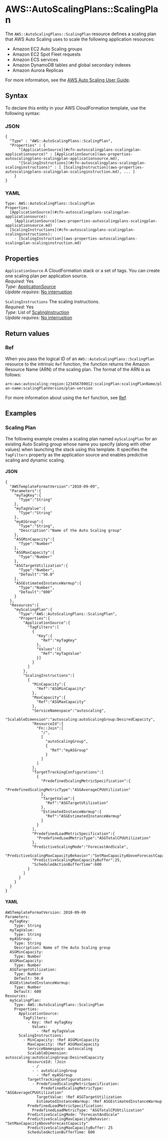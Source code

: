# AWS::AutoScalingPlans::ScalingPlan<a name="aws-resource-autoscalingplans-scalingplan"></a>

The `AWS::AutoScalingPlans::ScalingPlan` resource defines a scaling plan that AWS Auto Scaling uses to scale the following application resources:
+ Amazon EC2 Auto Scaling groups
+ Amazon EC2 Spot Fleet requests 
+ Amazon ECS services
+ Amazon DynamoDB tables and global secondary indexes 
+ Amazon Aurora Replicas 

For more information, see the [AWS Auto Scaling User Guide](https://docs.aws.amazon.com/autoscaling/plans/userguide/what-is-aws-auto-scaling.html)\. 

## Syntax<a name="aws-resource-autoscalingplans-scalingplan-syntax"></a>

To declare this entity in your AWS CloudFormation template, use the following syntax:

### JSON<a name="aws-resource-autoscalingplans-scalingplan-syntax.json"></a>

```
{
  "Type" : "AWS::AutoScalingPlans::ScalingPlan",
  "Properties" : {
      "[ApplicationSource](#cfn-autoscalingplans-scalingplan-applicationsource)" : [ApplicationSource](aws-properties-autoscalingplans-scalingplan-applicationsource.md),
      "[ScalingInstructions](#cfn-autoscalingplans-scalingplan-scalinginstructions)" : [ [ScalingInstruction](aws-properties-autoscalingplans-scalingplan-scalinginstruction.md), ... ]
    }
}
```

### YAML<a name="aws-resource-autoscalingplans-scalingplan-syntax.yaml"></a>

```
Type: AWS::AutoScalingPlans::ScalingPlan
Properties: 
  [ApplicationSource](#cfn-autoscalingplans-scalingplan-applicationsource): 
    [ApplicationSource](aws-properties-autoscalingplans-scalingplan-applicationsource.md)
  [ScalingInstructions](#cfn-autoscalingplans-scalingplan-scalinginstructions): 
    - [ScalingInstruction](aws-properties-autoscalingplans-scalingplan-scalinginstruction.md)
```

## Properties<a name="aws-resource-autoscalingplans-scalingplan-properties"></a>

`ApplicationSource`  <a name="cfn-autoscalingplans-scalingplan-applicationsource"></a>
A CloudFormation stack or a set of tags\. You can create one scaling plan per application source\.  
*Required*: Yes  
*Type*: [ApplicationSource](aws-properties-autoscalingplans-scalingplan-applicationsource.md)  
*Update requires*: [No interruption](https://docs.aws.amazon.com/AWSCloudFormation/latest/UserGuide/using-cfn-updating-stacks-update-behaviors.html#update-no-interrupt)

`ScalingInstructions`  <a name="cfn-autoscalingplans-scalingplan-scalinginstructions"></a>
The scaling instructions\.  
*Required*: Yes  
*Type*: List of [ScalingInstruction](aws-properties-autoscalingplans-scalingplan-scalinginstruction.md)  
*Update requires*: [No interruption](https://docs.aws.amazon.com/AWSCloudFormation/latest/UserGuide/using-cfn-updating-stacks-update-behaviors.html#update-no-interrupt)

## Return values<a name="aws-resource-autoscalingplans-scalingplan-return-values"></a>

### Ref<a name="aws-resource-autoscalingplans-scalingplan-return-values-ref"></a>

When you pass the logical ID of an `AWS::AutoScalingPlans::ScalingPlan` resource to the intrinsic `Ref` function, the function returns the Amazon Resource Name \(ARN\) of the scaling plan\. The format of the ARN is as follows:

`arn:aws:autoscaling:region:123456789012:scalingPlan:scalingPlanName/plan-name:scalingPlanVersion/plan-version `

For more information about using the `Ref` function, see [Ref](https://docs.aws.amazon.com/AWSCloudFormation/latest/UserGuide/intrinsic-function-reference-ref.html)\. 

## Examples<a name="aws-resource-autoscalingplans-scalingplan--examples"></a>

### Scaling Plan<a name="aws-resource-autoscalingplans-scalingplan--examples--Scaling_Plan"></a>

The following example creates a scaling plan named `myScalingPlan` for an existing Auto Scaling group whose name you specify \(along with other values\) when launching the stack using this template\. It specifies the `TagFilters` property as the application source and enables predictive scaling and dynamic scaling\. 

#### JSON<a name="aws-resource-autoscalingplans-scalingplan--examples--Scaling_Plan--json"></a>

```
{
  "AWSTemplateFormatVersion":"2010-09-09",
  "Parameters":{
    "myTagKey":{
      "Type":"String"
    },
    "myTagValue":{
      "Type":"String"
    },
    "myASGroup":{
      "Type":"String",
      "Description":"Name of the Auto Scaling group"
    },
    "ASGMinCapacity":{
      "Type":"Number"
    },
    "ASGMaxCapacity":{
      "Type":"Number"
    },
    "ASGTargetUtilization":{
      "Type":"Number",
      "Default":"50.0"
    },
    "ASGEstimatedInstanceWarmup":{
      "Type":"Number",
      "Default":"600"
    }
  },
  "Resources":{
    "myScalingPlan":{
      "Type":"AWS::AutoScalingPlans::ScalingPlan",
      "Properties":{
        "ApplicationSource":{
          "TagFilters":[
            {
              "Key":{
                "Ref":"myTagKey"
              },
              "Values":[{
                "Ref":"myTagValue"
              }]
            }
          ]
        },
        "ScalingInstructions":[
          {
            "MinCapacity":{
              "Ref":"ASGMinCapacity"
            }, 
            "MaxCapacity":{
              "Ref":"ASGMaxCapacity"
            }, 
            "ServiceNamespace":"autoscaling",
            "ScalableDimension":"autoscaling:autoScalingGroup:DesiredCapacity",
            "ResourceId":{
              "Fn::Join":[
                "/",
                [
                  "autoScalingGroup",
                  {
                    "Ref":"myASGroup"
                  }
                ]
              ]
            },
            "TargetTrackingConfigurations":[
              {
                "PredefinedScalingMetricSpecification":{
                  "PredefinedScalingMetricType":"ASGAverageCPUUtilization"
                },
                "TargetValue":{
                  "Ref":"ASGTargetUtilization"
                }, 
                "EstimatedInstanceWarmup":{
                  "Ref":"ASGEstimatedInstanceWarmup"
                }
              }
            ],
            "PredefinedLoadMetricSpecification":{
              "PredefinedLoadMetricType":"ASGTotalCPUUtilization"
            },
            "PredictiveScalingMode":"ForecastAndScale",
            "PredictiveScalingMaxCapacityBehavior":"SetMaxCapacityAboveForecastCapacity",
            "PredictiveScalingMaxCapacityBuffer":25,
            "ScheduledActionBufferTime":600
          }
        ]
      }
    }
  }
}
```

#### YAML<a name="aws-resource-autoscalingplans-scalingplan--examples--Scaling_Plan--yaml"></a>

```
AWSTemplateFormatVersion: 2010-09-09
Parameters:
  myTagKey:
    Type: String
  myTagValue:
    Type: String
  myASGroup:
    Type: String
    Description: Name of the Auto Scaling group
  ASGMinCapacity:
    Type: Number
  ASGMaxCapacity:
    Type: Number
  ASGTargetUtilization:
    Type: Number
    Default: 50.0
  ASGEstimatedInstanceWarmup:
    Type: Number
    Default: 600
Resources:
  myScalingPlan:
    Type: AWS::AutoScalingPlans::ScalingPlan
    Properties:
      ApplicationSource:
        TagFilters:
          - Key: !Ref myTagKey
            Values:
              - !Ref myTagValue
      ScalingInstructions:
        - MinCapacity: !Ref ASGMinCapacity
          MaxCapacity: !Ref ASGMaxCapacity
          ServiceNamespace: autoscaling
          ScalableDimension: autoscaling:autoScalingGroup:DesiredCapacity
          ResourceId: !Join
            - /
            - - autoScalingGroup
              - !Ref myASGroup
          TargetTrackingConfigurations:
            - PredefinedScalingMetricSpecification:
                PredefinedScalingMetricType: "ASGAverageCPUUtilization"
              TargetValue: !Ref ASGTargetUtilization
              EstimatedInstanceWarmup: !Ref ASGEstimatedInstanceWarmup
          PredefinedLoadMetricSpecification:
            PredefinedLoadMetricType: "ASGTotalCPUUtilization"
          PredictiveScalingMode: "ForecastAndScale"
          PredictiveScalingMaxCapacityBehavior: "SetMaxCapacityAboveForecastCapacity"
          PredictiveScalingMaxCapacityBuffer: 25
          ScheduledActionBufferTime: 600
```